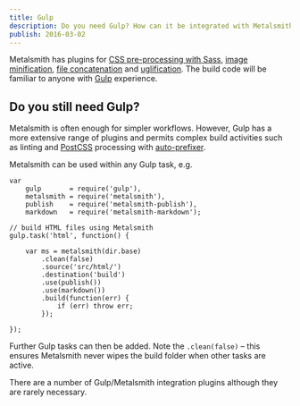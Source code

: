 ```yaml
---
title: Gulp
description: Do you need Gulp? How can it be integrated with Metalsmith workflows?
publish: 2016-03-02
---
```


Metalsmith has plugins for [CSS pre-processing with Sass](https://github.com/stevenschobert/metalsmith-sass), [image minification](https://github.com/ahmadnassri/metalsmith-imagemin), [file concatenation](https://github.com/aymericbeaumet/metalsmith-concat) and [uglification](https://github.com/ksmithut/metalsmith-uglify). The build code will be familiar to anyone with [Gulp](http://gulpjs.com/) experience.


## Do you still need Gulp?
Metalsmith is often enough for simpler workflows. However, Gulp has a more extensive range of plugins and permits complex build activities such as linting and [PostCSS](http://postcss.org/) processing with [auto-prefixer](https://github.com/postcss/autoprefixer).

Metalsmith can be used within any Gulp task, e.g.

	var
		gulp       = require('gulp'),
		metalsmith = require('metalsmith'),
		publish    = require('metalsmith-publish'),
		markdown   = require('metalsmith-markdown');

	// build HTML files using Metalsmith
	gulp.task('html', function() {

		var ms = metalsmith(dir.base)
			.clean(false)
			.source('src/html/')
			.destination('build')
			.use(publish())
			.use(markdown())
			.build(function(err) {
				if (err) throw err;
			});

	});

Further Gulp tasks can then be added. Note the `.clean(false)` &ndash; this ensures Metalsmith never wipes the build folder when other tasks are active.

There are a number of Gulp/Metalsmith integration plugins although they are rarely necessary.
